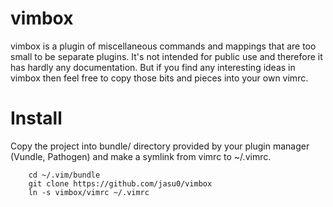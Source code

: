 # vimbox

vimbox is a plugin of miscellaneous commands and mappings that are too small
to be separate plugins. It's not intended for public use and therefore it has
hardly any documentation. But if you find any interesting ideas in vimbox
then feel free to copy those bits and pieces into your own vimrc.

# Install

Copy the project into bundle/ directory provided by your plugin manager
(Vundle, Pathogen) and make a symlink from vimrc to ~/.vimrc.

```
    cd ~/.vim/bundle
    git clone https://github.com/jasu0/vimbox
    ln -s vimbox/vimrc ~/.vimrc
```
